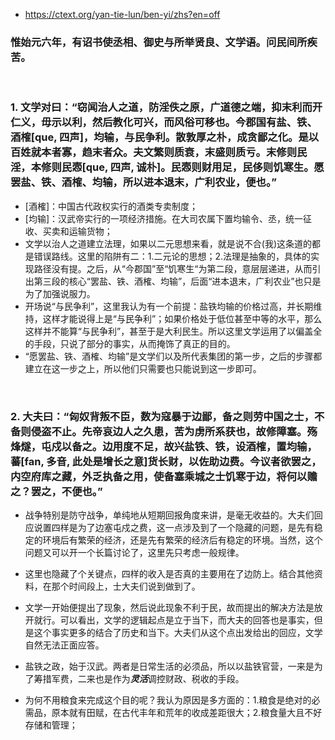 * https://ctext.org/yan-tie-lun/ben-yi/zhs?en=off

### 惟始元六年，有诏书使丞相、御史与所举贤良、文学语。问民间所疾苦。
<br/>

### 1. 文学对曰：“窃闻治人之道，防淫佚之原，广道德之端，抑末利而开仁义，毋示以利，然后教化可兴，而风俗可移也。今郡国有盐、铁、酒榷[que, 四声]，均输，与民争利。散敦厚之朴，成贪鄙之化。是以百姓就本者寡，趋末者众。夫文繁则质衰，末盛则质亏。末修则民淫，本修则民悫[que, 四声, 诚朴]。民悫则财用足，民侈则饥寒生。愿罢盐、铁、酒榷、均输，所以进本退末，广利农业，便也。”
* [酒榷]：中国古代政权实行的酒类专卖制度；
* [均输]：汉武帝实行的一项经济措施。在大司农属下置均输令、丞，统一征收、买卖和运输货物；
* 文学以治人之道建立法理，如果以二元思想来看，就是说不合(我)这条道的都是错误路线。这里的陷阱有二：1.二元论的思想；2.法理是抽象的，具体的实现路径没有提。之后，从“今郡国”至“饥寒生“为第二段，意层层递进，从而引出第三段的核心“罢盐、铁、酒榷、均输”，后面“进本退末，广利农业”也只是为了加强说服力。
* 开场说“与民争利”，这里我认为有一个前提：盐铁均输的价格过高，并长期维持，这样才能说得上是“与民争利”；如果价格处于低位甚至中等的水平，那么这样并不能算“与民争利”，甚至于是大利民生。所以这里文学运用了以偏盖全的手段，只说了部分的事实，从而掩饰了真正的目的。
* “愿罢盐、铁、酒榷、均输”是文学们以及所代表集团的第一步，之后的步骤都建立在这一步之上，所以他们只需要也只能说到这一步即可。
<br/>

### 2. 大夫曰：“匈奴背叛不臣，数为寇暴于边鄙，备之则劳中国之士，不备则侵盗不止。先帝哀边人之久患，苦为虏所系获也，故修障塞。殇烽燧，屯戍以备之。边用度不足，故兴盐铁、铁，设酒榷，置均输，蕃[fan, 多音, 此处是增长之意]货长财，以佐助边费。今议者欲罢之，内空府库之藏，外乏执备之用，使备塞乘城之士饥寒于边，将何以赡之？罢之，不便也。”
* 战争特别是防守战争，单纯地从短期回报角度来讲，是毫无收益的。大夫们回应说置四样是为了边塞屯戍之费，这一点涉及到了一个隐藏的问题，是先有稳定的环境后有繁荣的经济，还是先有繁荣的经济后有稳定的环境。当然，这个问题又可以开一个长篇讨论了，这里先只考虑一般规律。 
* 这里也隐藏了个关键点，四样的收入是否真的主要用在了边防上。结合其他资料，在那个时间段上，士大夫们说到做到了。
* 文学一开始便提出了现象，然后说此现象不利于民，故而提出的解决方法是放开就行。可以看出，文学的逻辑起点是立于当下，而大夫的回答也是事实，但是这个事实更多的结合了历史和当下。大夫们从这个点出发给出的回应，文学自然无法正面应答。




* 盐铁之政，始于汉武。两者是日常生活的必须品，所以以盐铁官营，一来是为了筹措军费，二来也是作为***灵活***调控财政、税收的手段。
* 为何不用粮食来完成这个目的呢？我认为原因是多方面的：1.粮食是绝对的必需品，原本就有田赋，在古代丰年和荒年的收成差距很大；2.粮食量大且不好存储和管理；

